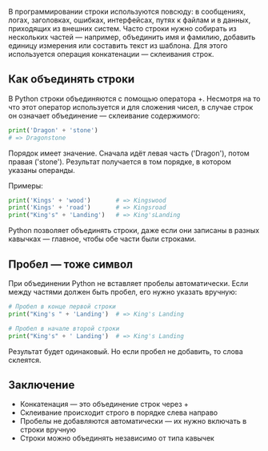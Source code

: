 В программировании строки используются повсюду: в сообщениях, логах, заголовках, ошибках, интерфейсах, путях к файлам и в данных, приходящих из внешних систем. Часто строки нужно собирать из нескольких частей — например, объединить имя и фамилию, добавить единицу измерения или составить текст из шаблона. Для этого используется операция конкатенации — склеивания строк.

## Как объединять строки

В Python строки объединяются с помощью оператора +. Несмотря на то что этот оператор используется и для сложения чисел, в случае строк он означает объединение — склеивание содержимого:

```Python
print('Dragon' + 'stone')
# => Dragonstone
```

Порядок имеет значение. Сначала идёт левая часть ('Dragon'), потом правая ('stone'). Результат получается в том порядке, в котором указаны операнды.

Примеры:

```Python
print('Kings' + 'wood')       # => Kingswood
print('Kings' + 'road')       # => Kingsroad
print("King's" + 'Landing')   # => King'sLanding
```

Python позволяет объединять строки, даже если они записаны в разных кавычках — главное, чтобы обе части были строками.

## Пробел — тоже символ

При объединении Python не вставляет пробелы автоматически. Если между частями должен быть пробел, его нужно указать вручную:

```Python
# Пробел в конце первой строки
print("King's " + 'Landing')  # => King's Landing

# Пробел в начале второй строки
print("King's" + ' Landing')  # => King's Landing
```

Результат будет одинаковый. Но если пробел не добавить, то слова склеятся.

## Заключение

- Конкатенация — это объединение строк через +
- Склеивание происходит строго в порядке слева направо
- Пробелы не добавляются автоматически — их нужно включать в строки вручную
- Строки можно объединять независимо от типа кавычек
